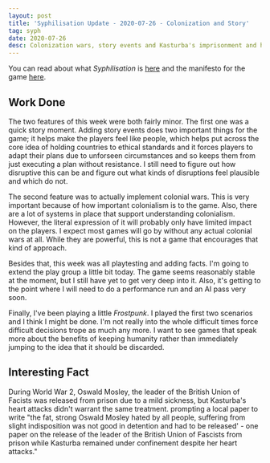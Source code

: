 ```yaml
---
layout: post
title: 'Syphilisation Update - 2020-07-26 - Colonization and Story'
tag: syph
date: 2020-07-26
desc: Colonization wars, story events and Kasturba's imprisonment and heart attacks.
---
```



You can read about what *Syphilisation* is [here](/blog/syph/announce) and the manifesto for the game [here](/blog/syph/newManifesto).

## Work Done

The two features of this week were both fairly minor. The first one was a quick story moment. Adding story events does two important things for the game; it helps make the players feel like people, which helps put across the core idea of holding countries to ethical standards and it forces players to adapt their plans due to unforseen circumstances and so keeps them from just executing a plan without resistance. I still need to figure out how disruptive this can be and figure out what kinds of disruptions feel plausible and which do not.


The second feature was to actually implement colonial wars. This is very important because of how important colonialism is to the game. Also, there are a lot of systems in place that support understanding colonialism. However, the literal expression of it will probably only have limited impact on the players. I expect most games will go by without any actual colonial wars at all. While they are powerful, this is not a game that encourages that kind of approach.


Besides that, this week was all playtesting and adding facts. I'm going to extend the play group a little bit today. The game seems reasonably stable at the moment, but I still have yet to get very deep into it. Also, it's getting to the point where I will need to do a performance run and an AI pass very soon.


Finally, I've been playing a little *Frostpunk*. I played the first two scenarios and I think I might be done. I'm not really into the whole difficult times force difficult decisions trope as much any more. I want to see games that speak more about the benefits of keeping humanity rather than immediately jumping to the idea that it should be discarded.

## Interesting Fact

During World War 2, Oswald Mosley, the leader of the British Union of Facists was released from prison due to a mild sickness, but Kasturba's heart attacks didn't warrant the same treatment. prompting a local paper to write "the fat, strong Oswald Mosley hated by all people, suffering from slight indisposition was not good in detention and had to be released' - one paper on the release of the leader of the British Union of Fascists from prison while Kasturba remained under confinement despite her heart attacks."

